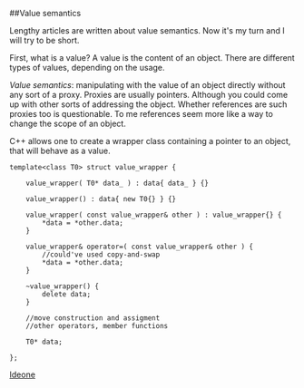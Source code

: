 
##Value semantics

  Lengthy articles are written about value semantics. Now it's my turn and I will try to be short.

  First, what is a value? A value is the content of an object. There are different types of values,
  depending on the usage.

  *Value semantics*: manipulating with the value of an object directly without any sort of a proxy.
  Proxies are usually pointers. Although you could come up with other sorts of addressing the object.
  Whether references are such proxies too is questionable. To me references seem more like a way 
  to change the scope of an object.

  C++ allows one to create a wrapper class containing a pointer to an object, that will behave as
  a value.

    
    template<class T0> struct value_wrapper {
    
        value_wrapper( T0* data_ ) : data{ data_ } {}
    
        value_wrapper() : data{ new T0{} } {}
    
        value_wrapper( const value_wrapper& other ) : value_wrapper{} {
            *data = *other.data;
        }
    
        value_wrapper& operator=( const value_wrapper& other ) { 
            //could've used copy-and-swap
            *data = *other.data;
        }
    
        ~value_wrapper() {
            delete data;
        }
    
        //move construction and assigment
        //other operators, member functions
    
        T0* data;

    };

  [Ideone](http://ideone.com/FBaLtw)

